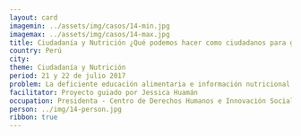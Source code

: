 ```yaml
---
layout: card
imagemin: ../assets/img/casos/14-min.jpg
imagemax: ../assets/img/casos/14-max.jpg
title: Ciudadanía y Nutrición ¿Qué podemos hacer como ciudadanos para garantizar una alimentación saludable en el Perú?
country: Perú
city:
theme: Ciudadanía y Nutrición
period: 21 y 22 de julio 2017
problem: La deficiente educación alimentaria e información nutricional implica una violación de los derechos de los consumidores de alimentos procesados, teniendo un efecto negativo en la salud de estos
facilitator: Proyecto guiado por Jessica Huamán
occupation: Presidenta - Centro de Derechos Humanos e Innovación Social
person: ../img/14-person.jpg
ribbon: true
---
```

